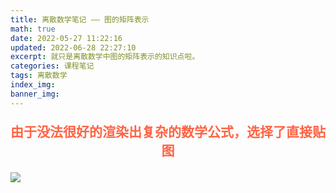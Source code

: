 ```yaml
---
title: 离散数学笔记 —— 图的矩阵表示
math: true
date: 2022-05-27 11:22:16
updated: 2022-06-28 22:27:10
excerpt: 就只是离散数学中图的矩阵表示的知识点啦。
categories: 课程笔记
tags: 离散数学
index_img:
banner_img:
---
```


<p style="text-align:center;color:#ff6444;font-size:1.5em;font-weight: bold;">
由于没法很好的渲染出复杂的数学公式，选择了直接贴图
</p>

![](https://munner.coding.net/p/blogpicgo/d/blogimages/git/raw/main/math_img/graph-matrix.png)